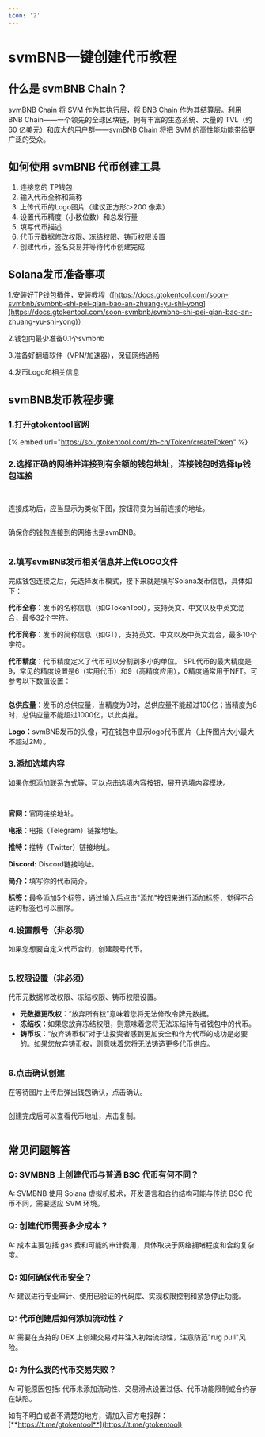 ```yaml
---
icon: '2'
---
```


# svmBNB一键创建代币教程

## 什么是 svmBNB Chain？

svmBNB Chain 将 SVM 作为其执行层，将 BNB Chain 作为其结算层。利用 BNB Chain——一个领先的全球区块链，拥有丰富的生态系统、大量的 TVL（约 60 亿美元）和庞大的用户群——svmBNB Chain 将把 SVM 的高性能功能带给更广泛的受众。

## 如何使用 svmBNB 代币创建工具 <a href="#id-2cf5" id="id-2cf5"></a>

1. 连接您的 TP钱包
2. 输入代币全称和简称
3. 上传代币的Logo图片（建议正方形＞200 像素）
4. 设置代币精度（小数位数）和总发行量
5. 填写代币描述
6. 代币元数据修改权限、冻结权限、铸币权限设置
7. 创建代币，签名交易并等待代币创建完成

## Solana发币准备事项

1.安装好TP钱包插件，安装教程（[https://docs.gtokentool.com/soon-svmbnb/svmbnb-shi-pei-qian-bao-an-zhuang-yu-shi-yong](https://docs.gtokentool.com/soon-svmbnb/svmbnb-shi-pei-qian-bao-an-zhuang-yu-shi-yong)）

2.钱包内最少准备0.1个svmbnb

3.准备好翻墙软件（VPN/加速器），保证网络通畅

4.发币Logo和相关信息

## svmBNB发币教程步骤

### 1.打开gtokentool官网

{% embed url="https://sol.gtokentool.com/zh-cn/Token/createToken" %}

### 2.选择正确的网络并连接到有余额的钱包地址，连接钱包时选择tp钱包连接

<figure><img src="../.gitbook/assets/image (419).png" alt=""><figcaption></figcaption></figure>

<figure><img src="../.gitbook/assets/image (420).png" alt=""><figcaption></figcaption></figure>

连接成功后，应当显示为类似下图，按钮将变为当前连接的地址。

<figure><img src="../.gitbook/assets/image (409).png" alt=""><figcaption></figcaption></figure>

确保你的钱包连接到的网络也是svmBNB。

<figure><img src="../.gitbook/assets/image (410).png" alt=""><figcaption></figcaption></figure>



### 2.填写svmBNB发币相关信息并上传LOGO文件

完成钱包连接之后，先选择发币模式，接下来就是填写Solana发币信息，具体如下：

**代币全称：**&#x53D1;币的名称信息（如GTokenTool），支持英文、中文以及中英文混合，最多32个字符。

**代币简称：**&#x53D1;币的简称信息（如GT），支持英文、中文以及中英文混合，最多10个字符。

**代币精度：**&#x4EE3;币精度定义了代币可以分割到多小的单位。 SPL代币的最大精度是9，常见的精度设置是6（实用代币）和9（高精度应用），0精度通常用于NFT。可参考以下数值设置：

<figure><img src="https://docs.slerf.tools/~gitbook/image?url=https%3A%2F%2F4224157678-files.gitbook.io%2F%7E%2Ffiles%2Fv0%2Fb%2Fgitbook-x-prod.appspot.com%2Fo%2Fspaces%252F4xjUClsdH3VznI0Aws3J%252Fuploads%252F60ZDrvO0VnA1jOtAwlvi%252Fimage.png%3Falt%3Dmedia%26token%3D6ea135ca-037f-4519-8741-7e33c7a8f773&#x26;width=768&#x26;dpr=4&#x26;quality=100&#x26;sign=f0232ea0&#x26;sv=2" alt=""><figcaption></figcaption></figure>

**总供应量：**&#x53D1;币的总供应量，当精度为9时，总供应量不能超过100亿；当精度为8时，总供应量不能超过1000亿，以此类推。

**Logo：**&#x73;vmBNB发币的头像，可在钱包中显示logo代币图片（上传图片大小最大不超过2M）。

### 3.添加选填内容

如果你想添加联系方式等，可以点击选填内容按钮，展开选填内容模块。

<figure><img src="../.gitbook/assets/Snipaste_2025-03-08_18-52-19 (1).png" alt=""><figcaption></figcaption></figure>

<figure><img src="../.gitbook/assets/Snipaste_2025-03-08_18-52-51 (1).png" alt=""><figcaption></figcaption></figure>

**官网：**&#x5B98;网链接地址。

**电报：**&#x7535;报（Telegram）链接地址。

**推特：**&#x63A8;特（Twitter）链接地址。

**Discord:** Discord链接地址。

**简介：**&#x586B;写你的代币简介。

**标签：**&#x6700;多添加5个标签，通过输入后点击"添加"按钮来进行添加标签，觉得不合适的标签也可以删除。

### 4.设置靓号（非必须）

如果您想要自定义代币合约，创建靓号代币。

<figure><img src="../.gitbook/assets/Snipaste_2025-03-08_19-05-37.png" alt=""><figcaption></figcaption></figure>

### 5.权限设置（非必须）

代币元数据修改权限、冻结权限、铸币权限设置。

* **元数据更改权：**“放弃所有权”意味着您将无法修改令牌元数据。
* **冻结权：**&#x5982;果您放弃冻结权限，则意味着您将无法冻结持有者钱包中的代币。
* **铸币权：**“放弃铸币权”对于让投资者感到更加安全和作为代币的成功是必要的。如果您放弃铸币权，则意味着您将无法铸造更多代币供应。

<figure><img src="../.gitbook/assets/Snipaste_2025-03-08_19-08-20.png" alt=""><figcaption></figcaption></figure>

### 6.点击确认创建

在等待图片上传后弹出钱包确认，点击确认。

<figure><img src="../.gitbook/assets/image (421).png" alt=""><figcaption></figcaption></figure>

创建完成后可以查看代币地址，点击复制。

<figure><img src="../.gitbook/assets/image (423).png" alt=""><figcaption></figcaption></figure>

## 常见问题解答

### Q: SVMBNB 上创建代币与普通 BSC 代币有何不同？

A: SVMBNB 使用 Solana 虚拟机技术，开发语言和合约结构可能与传统 BSC 代币不同，需要适应 SVM 环境。

### Q: 创建代币需要多少成本？

A: 成本主要包括 gas 费和可能的审计费用，具体取决于网络拥堵程度和合约复杂度。

### Q: 如何确保代币安全？

A: 建议进行专业审计、使用已验证的代码库、实现权限控制和紧急停止功能。

### Q: 代币创建后如何添加流动性？

A: 需要在支持的 DEX 上创建交易对并注入初始流动性，注意防范"rug pull"风险。

### Q: 为什么我的代币交易失败？

A: 可能原因包括: 代币未添加流动性、交易滑点设置过低、代币功能限制或合约存在缺陷。



如有不明白或者不清楚的地方，请加入官方电报群：[**https://t.me/gtokentool**](https://t.me/gtokentool)
